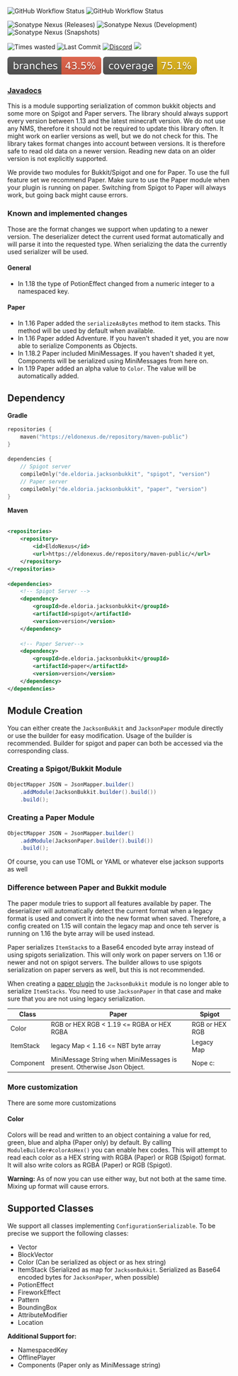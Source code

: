 ![GitHub Workflow Status](https://img.shields.io/github/actions/workflow/status/eldoriarpg/jackson-bukkit/verify.yml?branch=main&style=flat-square&label=Building)
![GitHub Workflow Status](https://img.shields.io/github/actions/workflow/status/eldoriarpg/jackson-bukkit/publish_to_nexus.yml?branch=main&style=flat-square&label=Publishing) 

![Sonatype Nexus (Releases)](https://img.shields.io/nexus/maven-releases/de.eldoria.jacksonbukkit/jackson-bukkit?label=Release&logo=Release&server=https%3A%2F%2Feldonexus.de&style=flat-square)
![Sonatype Nexus (Development)](https://img.shields.io/nexus/maven-dev/de.eldoria.jacksonbukkit/jackson-bukkit?label=DEV&logo=Release&server=https%3A%2F%2Feldonexus.de&style=flat-square)
![Sonatype Nexus (Snapshots)](https://img.shields.io/nexus/s/de.eldoria.jacksonbukkit/jackson-bukkit?color=orange&label=Snapshot&server=https%3A%2F%2Feldonexus.de&style=flat-square)

![Times wasted](https://wakatime.com/badge/github/eldoriarpg/jackson-bukkit.svg?style=flat-square)
![Last Commit](https://img.shields.io/github/last-commit/eldoriarpg/jackson-bukkit?style=flat-square)
[![Discord](https://img.shields.io/discord/718502316940066927?label=Discord&logo=Discord&style=flat-square)](https://discord.com/invite/rfRuUge)
![](https://img.shields.io/github/languages/top/eldoriarpg/jackson-bukkit?style=flat-square)

![Branches](.github/badges/branches.svg)
![Jacoco](.github/badges/jacoco.svg)

### [Javadocs](https://eldoriarpg.github.io/jackson-bukkit/)

This is a module supporting serialization of common bukkit objects and some more on Spigot and Paper servers.
The library should always support every version between 1.13 and the latest minecraft version. 
We do not use any NMS, therefore it should not be required to update this library often.
It might work on earlier versions as well, but we do not check for this.
The library takes format changes into account between versions. 
It is therefore safe to read old data on a newer version.
Reading new data on an older version is not explicitly supported.

We provide two modules for Bukkit/Spigot and one for Paper.
To use the full feature set we recommend Paper.
Make sure to use the Paper module when your plugin is running on paper.
Switching from Spigot to Paper will always work, but going back might cause errors.

### Known and implemented changes

Those are the format changes we support when updating to a newer version.
The deserializer detect the current used format automatically and will parse it into the requested type.
When serializing the data the currently used serializer will be used. 

#### General

- In 1.18 the type of PotionEffect changed from a numeric integer to a namespaced key.

#### Paper

- In 1.16 Paper added the `serializeAsBytes` method to item stacks. This method will be used by default when available.
- In 1.16 Paper added Adventure. If you haven't shaded it yet, you are now able to serialize Components as Objects.
- In 1.18.2 Paper included MiniMessages. If you haven't shaded it yet, Components will be serialized using MiniMessages from here on.
- In 1.19 Paper added an alpha value to `Color`. The value will be automatically added.

## Dependency

**Gradle**

```kts
repositories {
    maven("https://eldonexus.de/repository/maven-public")
}

dependencies {
    // Spigot server
    compileOnly("de.eldoria.jacksonbukkit", "spigot", "version")
    // Paper server
    compileOnly("de.eldoria.jacksonbukkit", "paper", "version")
}
```

**Maven**

<!-- @formatter:off -->

```xml

<repositories>
    <repository>
        <id>EldoNexus</id>
        <url>https://eldonexus.de/repository/maven-public/</url>
    </repository>
</repositories>

<dependencies>
    <!-- Spigot Server -->
    <dependency>
        <groupId>de.eldoria.jacksonbukkit</groupId>
        <artifactId>spigot</artifactId>
        <version>version</version>
    </dependency>

    <!-- Paper Server-->
    <dependency>
        <groupId>de.eldoria.jacksonbukkit</groupId>
        <artifactId>paper</artifactId>
        <version>version</version>
    </dependency>
</dependencies>
```

<!-- @formatter:on -->

## Module Creation

You can either create the `JacksonBukkit` and `JacksonPaper` module directly or use the builder for easy modification.
Usage of the builder is recommended.
Builder for spigot and paper can both be accessed via the corresponding class.

### Creating a Spigot/Bukkit Module

```java
ObjectMapper JSON = JsonMapper.builder()
    .addModule(JacksonBukkit.builder().build())
    .build();
```

### Creating a Paper Module

```java
ObjectMapper JSON = JsonMapper.builder()
    .addModule(JacksonPaper.builder().build())
    .build();
```

Of course, you can use TOML or YAML or whatever else jackson supports as well

### Difference between Paper and Bukkit module

The paper module tries to support all features available by paper.
The deserializer will automatically detect the current format when a legacy format is used and convert it into the new format when saved.
Therefore, a config created on 1.15 will contain the legacy map and once teh server is running on 1.16 the byte array will be used instead.

Paper serializes `ItemStack`s to a Base64 encoded byte array instead of using spigots serialization.
This will only work on paper servers on 1.16 or newer and not on spigot servers.
The builder allows to use spigots serialization on paper servers as well, but this is not recommended.

When creating a [paper plugin](https://docs.papermc.io/paper/reference/paper-plugins) the `JacksonBukkit` module is no longer able to serialize `ItemStacks`.
You need to use `JacksonPaper` in that case and make sure that you are not using legacy serialization.

| Class     | Paper                                                                   | Spigot         |
|-----------|-------------------------------------------------------------------------|----------------|
| Color     | RGB or HEX RGB < 1.19 <= RGBA or HEX RGBA                               | RGB or HEX RGB |
| ItemStack | legacy Map < 1.16 <= NBT byte array                                     | Legacy Map     |
| Component | MiniMessage String when MiniMessages is present. Otherwise Json Object. | Nope c:        |

### More customization

There are some more customizations

#### Color

Colors will be read and written to an object containing a value for red, green, blue and alpha (Paper only) by default.
By calling `ModuleBuilder#colorAsHex()` you can enable hex codes.
This will attempt to read each color as a HEX string with RGBA (Paper) or RGB (Spigot) format.
It will also write colors as RGBA (Paper) or RGB (Spigot).

**Warning:** As of now you can use either way, but not both at the same time. Mixing up format will cause errors.

## Supported Classes

We support all classes implementing `ConfigurationSerializable`. To be precise we support the following classes:

- Vector
- BlockVector
- Color (Can be serialized as object or as hex string)
- ItemStack (Serialized as map for `JacksonBukkit`. Serialized as Base64 encoded bytes for `JacksonPaper`, when possible)
- PotionEffect
- FireworkEffect
- Pattern
- BoundingBox
- AttributeModifier
- Location

**Additional Support for:**

- NamespacedKey
- OfflinePlayer
- Components (Paper only as MiniMessage string)
